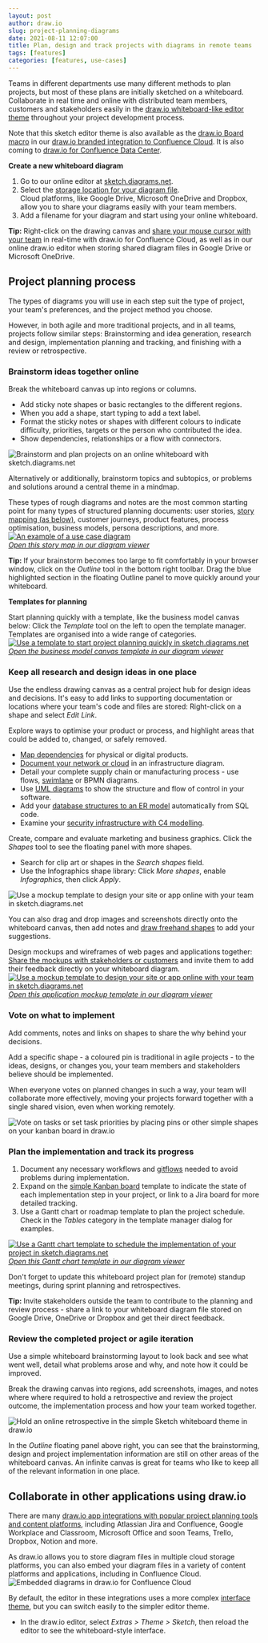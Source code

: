 ```yaml
---
layout: post
author: draw.io
slug: project-planning-diagrams
date: 2021-08-11 12:07:00
title: Plan, design and track projects with diagrams in remote teams
tags: [features]
categories: [features, use-cases]
---
```


Teams in different departments use many different methods to plan projects, but most of these plans are initially sketched on a whiteboard. Collaborate in real time and online with distributed team members, customers and stakeholders easily in the [draw.io whiteboard-like editor theme](https://sketch.diagrams.net) throughout your project development process.

Note that this sketch editor theme is also available as the [draw.io Board macro](/blog/online-whiteboard-confluence.html) in our [draw.io branded integration to Confluence Cloud](https://marketplace.atlassian.com/apps/1210933/draw-io-diagrams-for-confluence?hosting=cloud&tab=overview). It is also coming to [draw.io for Confluence Data Center](https://marketplace.atlassian.com/apps/1210933/draw-io-diagrams-for-confluence?hosting=datacenter&tab=overview).

**Create a new whiteboard diagram**

1. Go to our online editor at [sketch.diagrams.net](https://sketch.diagrams.net/).
2. Select the [storage location for your diagram file](/doc/faq/storage-location-select.html). 
<br />Cloud platforms, like Google Drive, Microsoft OneDrive and Dropbox, allow you to share your diagrams easily with your team members. 
3. Add a filename for your diagram and start using your online whiteboard.  

**Tip:** Right-click on the drawing canvas and [share your mouse cursor with your team](/blog/concurrent-editing.html) in real-time with draw.io for Confluence Cloud, as well as in our online draw.io editor when storing shared diagram files in Google Drive or Microsoft OneDrive.

## Project planning process

The types of diagrams you will use in each step suit the type of project, your team's preferences, and the project method you choose.

However, in both agile and more traditional projects, and in all teams, projects follow similar steps: Brainstorming and idea generation, research and design, implementation planning and tracking, and finishing with a review or retrospective. 

### Brainstorm ideas together online

Break the whiteboard canvas up into regions or columns. 

* Add sticky note shapes or basic rectangles to the different regions.
* When you add a shape, start typing to add a text label. 
* Format the sticky notes or shapes with different colours to indicate difficulty, priorities, targets or the person who contributed the idea. 
* Show dependencies, relationships or a flow with connectors. 

<img src="/assets/img/blog/online-whiteboard-brainstorming.png" style="width=100%;max-width:600px;height:auto;" alt="Brainstorm and plan projects on an online whiteboard with sketch.diagrams.net">

Alternatively or additionally, brainstorm topics and subtopics, or problems and solutions around a central theme in a mindmap. 

These types of rough diagrams and notes are the most common starting point for many types of structured planning documents: user stories, [story mapping (as below)](/blog/story-mapping.html), customer journeys, product features, process optimisation, business models, persona descriptions, and more.
<br />[<img src="/assets/img/blog/story-mapping-example-purchase-groceries.png" style="max-width:100%;height:auto;" alt="An example of a use case diagram">](https://viewer.diagrams.net/?lightbox=1&highlight=0000ff&edit=_blank&layers=1&nav=1&title=#Uhttps%3A%2F%2Fraw.githubusercontent.com%2Fjgraph%2Fdrawio-diagrams%2Fmaster%2Fblog%2Fstory-map.drawio)
<br />[_Open this story map in our diagram viewer_](https://viewer.diagrams.net/?lightbox=1&highlight=0000ff&edit=_blank&layers=1&nav=1&title=#Uhttps%3A%2F%2Fraw.githubusercontent.com%2Fjgraph%2Fdrawio-diagrams%2Fmaster%2Fblog%2Fstory-map.drawio)

**Tip:** If your brainstorm becomes too large to fit comfortably in your browser window, click on the _Outline_ tool in the bottom right toolbar. Drag the blue highlighted section in the floating Outline panel to move quickly around your whiteboard.

**Templates for planning**

Start planning quickly with a template, like the business model canvas below: Click the _Template_ tool on the left to open the template manager. Templates are organised into a wide range of categories. 
<br />[<img src="/assets/img/blog/business-model-in-sketch-theme.png" style="width=100%;max-width:600px;height:auto;" alt="Use a template to start project planning quickly in sketch.diagrams.net">](https://viewer.diagrams.net/?lightbox=1&highlight=0000ff&edit=_blank&layers=1&nav=1&title=#Uhttps%3A%2F%2Fraw.githubusercontent.com%2Fjgraph%2Fdrawio-diagrams%2Fdev%2Ftemplates%2Fbusiness%2Fbusiness_model_canvas_1.xml)
<br />[_Open the business model canvas template in our diagram viewer_](https://viewer.diagrams.net/?lightbox=1&highlight=0000ff&edit=_blank&layers=1&nav=1&title=#Uhttps%3A%2F%2Fraw.githubusercontent.com%2Fjgraph%2Fdrawio-diagrams%2Fdev%2Ftemplates%2Fbusiness%2Fbusiness_model_canvas_1.xml)


### Keep all research and design ideas in one place

Use the endless drawing canvas as a central project hub for design ideas and decisions. It's easy to add links to supporting documentation or locations where your team's code and files are stored: Right-click on a shape and select _Edit Link_.

Explore ways to optimise your product or process, and highlight areas that could be added to, changed, or safely removed.
* [Map dependencies](/blog/dependency-graphs.html) for physical or digital products.
* [Document your network or cloud](/blog/) in an infrastructure diagram.
* Detail your complete supply chain or manufacturing process - use flows, [swimlane](/blog/swimlane-diagrams.html) or BPMN diagrams.
* Use [UML diagrams](/blog/uml-2-5.html) to show the structure and flow of control in your software.
* Add your [database structures to an ER model](/blog/entity-relationship-tables.html) automatically from SQL code.
* Examine your [security infrastructure with C4 modelling](/blog/c4-modelling.html).

Create, compare and evaluate marketing and business graphics. Click the _Shapes_ tool to see the floating panel with more shapes. 
* Search for clip art or shapes in the _Search shapes_ field.
* Use the Infographics shape library: Click _More shapes_, enable _Infographics_, then click _Apply_.

<img src="/assets/img/blog/online-whiteboard-infographic-shapes.png" style="width=100%;max-width:600px;height:auto;" alt="Use a mockup template to design your site or app online with your team in sketch.diagrams.net">

You can also drag and drop images and screenshots directly onto the whiteboard canvas, then add notes and [draw freehand shapes](/blog/freehand-drawing.html) to add your suggestions. 

Design mockups and wireframes of web pages and applications together: [Share the mockups with stakeholders or customers](/blog/share-diagrams-via-google.html) and invite them to add their feedback directly on your whiteboard diagram. 
<br />[<img src="/assets/img/blog/online-whiteboard-mockup-template.png" style="width=100%;max-width:600px;height:auto;" alt="Use a mockup template to design your site or app online with your team in sketch.diagrams.net">](https://viewer.diagrams.net/?lightbox=1&highlight=0000ff&edit=_blank&layers=1&nav=1&title=#Uhttps%3A%2F%2Fraw.githubusercontent.com%2Fjgraph%2Fdrawio-diagrams%2Fdev%2Ftemplates%2Flayout%2Fbootstrap_1.xml)
<br />[_Open this application mockup template in our diagram viewer_](https://viewer.diagrams.net/?lightbox=1&highlight=0000ff&edit=_blank&layers=1&nav=1&title=#Uhttps%3A%2F%2Fraw.githubusercontent.com%2Fjgraph%2Fdrawio-diagrams%2Fdev%2Ftemplates%2Flayout%2Fbootstrap_1.xml)


### Vote on what to implement

Add comments, notes and links on shapes to share the why behind your decisions.

Add a specific shape - a coloured pin is traditional in agile projects - to the ideas, designs, or changes you, your team members and stakeholders believe should be implemented.

When everyone votes on planned changes in such a way, your team will collaborate more effectively, moving your projects forward together with a single shared vision, even when working remotely.

<img src="/assets/img/blog/kanban-template-vote.png" style="width=100%;max-width:500px;height:auto;"  alt="Vote on tasks or set task priorities by placing pins or other simple shapes on your kanban board in draw.io">


### Plan the implementation and track its progress

1. Document any necessary workflows and [gitflows](/blog/gitflow-diagram.html) needed to avoid problems during implementation.
2. Expand on the [simple Kanban board](/blog/kanban-boards.html) template to indicate the state of each implementation step in your project, or link to a Jira board for more detailed tracking. 
3. Use a Gantt chart or roadmap template to plan the project schedule. Check in the _Tables_ category in the template manager dialog for examples.

[<img src="/assets/img/blog/online-whiteboard-gantt-template.png" style="width=100%;max-width:600px;height:auto;" alt="Use a Gantt chart template to schedule the implementation of your project in sketch.diagrams.net">](https://viewer.diagrams.net/?lightbox=1&highlight=0000ff&edit=_blank&layers=1&nav=1&title=#Uhttps%3A%2F%2Fraw.githubusercontent.com%2Fjgraph%2Fdrawio-diagrams%2Fdev%2Ftemplates%2Ftables%2Fgantt_1.xml)
<br />[_Open this Gantt chart template in our diagram viewer_](https://viewer.diagrams.net/?lightbox=1&highlight=0000ff&edit=_blank&layers=1&nav=1&title=#Uhttps%3A%2F%2Fraw.githubusercontent.com%2Fjgraph%2Fdrawio-diagrams%2Fdev%2Ftemplates%2Ftables%2Fgantt_1.xml)

Don't forget to update this whiteboard project plan for (remote) standup meetings, during sprint planning and retrospectives.

**Tip:** Invite stakeholders outside the team to contribute to the planning and review process - share a link to your whiteboard diagram file stored on Google Drive, OneDrive or Dropbox and get their direct feedback.


### Review the completed project or agile iteration

Use a simple whiteboard brainstorming layout to look back and see what went well, detail what problems arose and why, and note how it could be improved. 

Break the drawing canvas into regions, add screenshots, images, and notes where where required to hold a retrospective and review the project outcome, the implementation process and how your team worked together.

<img src="/assets/img/blog/online-whiteboard-agile-retrospective.png" style="width=100%;max-width:600px;height:auto;"  alt="Hold an online retrospective in the simple Sketch whiteboard theme in draw.io">

In the _Outline_ floating panel above right, you can see that the brainstorming, design and project implementation information are still on other areas of the whiteboard canvas. An infinite canvas is great for teams who like to keep all of the relevant information in one place.

## Collaborate in other applications using draw.io

There are many [draw.io app integrations with popular project planning tools and content platforms](/integrations.html), including Atlassian Jira and Confluence, Google Workplace and Classroom, Microsoft Office and soon Teams, Trello, Dropbox, Notion and more. 

As draw.io allows you to store diagram files in multiple cloud storage platforms, you can also embed your diagram files in a variety of content platforms and applications, including in Confluence Cloud.
<br /><img src="/assets/img/blog/embed-diagrams-confluence-cloud.png" style="width=100%;max-width:500px;height:auto;" alt="Embedded diagrams in draw.io for Confluence Cloud">

By default, the editor in these integrations uses a more complex [interface theme](/blog/diagram-editor-theme.html), but you can switch easily to the simpler editor theme.
* In the draw.io editor, select _Extras > Theme > Sketch_, then reload the editor to see the whiteboard-style interface.